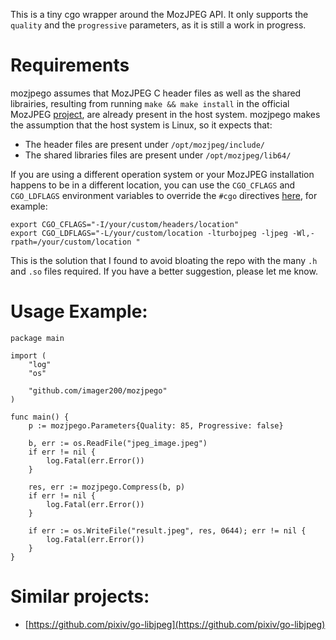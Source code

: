 This is a tiny cgo wrapper around the MozJPEG API. It only supports the `quality` and the `progressive` parameters, as it is still a work in progress.

# Requirements

mozjpego assumes that MozJPEG C header files as well as the shared librairies, resulting from running `make && make install` in the official MozJPEG [project](https://github.com/mozilla/mozjpeg), are already present in the host system. mozjpego makes the assumption that the host system is Linux, so it expects that:

 - The header files are present under `/opt/mozjpeg/include/`
 - The shared libraries files are present under `/opt/mozjpeg/lib64/`

If you are using a different operation system or your MozJPEG installation happens to be in a different location, you can use the `CGO_CFLAGS` and `CGO_LDFLAGS` environment variables to override the `#cgo` directives [here](https://github.com/imager200/mozjpego/blob/master/cjpeg.go#L4),
for example:

```
export CGO_CFLAGS="-I/your/custom/headers/location"
export CGO_LDFLAGS="-L/your/custom/location -lturbojpeg -ljpeg -Wl,-rpath=/your/custom/location "

```

This is the solution that I found to avoid bloating the repo with the many `.h` and `.so` files required. If you have a better suggestion, please let me know.

# Usage Example:

```
package main

import (
	"log"
	"os"

	"github.com/imager200/mozjpego"
)

func main() {
	p := mozjpego.Parameters{Quality: 85, Progressive: false}

	b, err := os.ReadFile("jpeg_image.jpeg")
	if err != nil {
		log.Fatal(err.Error())
	}

	res, err := mozjpego.Compress(b, p)
	if err != nil {
		log.Fatal(err.Error())
	}

	if err := os.WriteFile("result.jpeg", res, 0644); err != nil {
		log.Fatal(err.Error())
	}
}

```

# Similar projects:

- [https://github.com/pixiv/go-libjpeg](https://github.com/pixiv/go-libjpeg)



